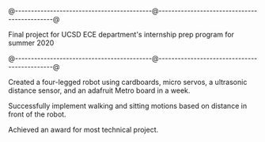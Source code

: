 @-------------------------------------------@---------------------------------------------@

Final project for UCSD ECE department's internship prep program for summer 2020

@-------------------------------------------@---------------------------------------------@

Created a four-legged robot using cardboards, micro servos, 
    a ultrasonic distance sensor, and an adafruit Metro board in a week.
    
Successfully implement walking and sitting motions based on distance
    in front of the robot.

Achieved an award for most technical project.
